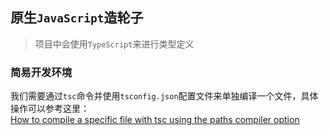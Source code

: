 ## 原生`JavaScript`造轮子
> 项目中会使用`TypeScript`来进行类型定义

### 简易开发环境

我们需要通过`tsc`命令并使用`tsconfig.json`配置文件来单独编译一个文件，具体操作可以参考这里：  
[How to compile a specific file with tsc using the paths compiler option](https://stackoverflow.com/a/44748041/11720536)
